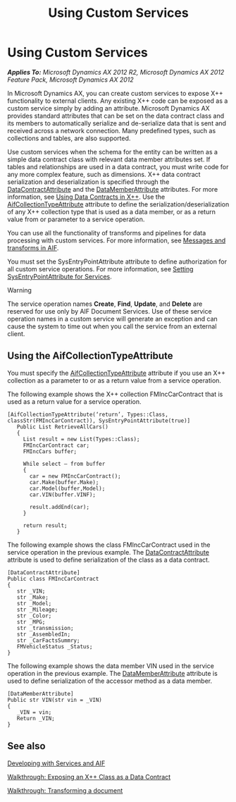 ﻿---
title: Using Custom Services
TOCTitle: Using Custom Services
ms:assetid: cb5d0f7e-1d47-4d9f-9842-050f42aca224
ms:mtpsurl: https://technet.microsoft.com/en-us/library/Hh509052(v=AX.60)
ms:contentKeyID: 37046471
ms.date: 04/17/2013
mtps_version: v=AX.60
---

# Using Custom Services 


_**Applies To:** Microsoft Dynamics AX 2012 R2, Microsoft Dynamics AX 2012 Feature Pack, Microsoft Dynamics AX 2012_

 In Microsoft Dynamics AX, you can create custom services to expose X++ functionality to external clients. Any existing X++ code can be exposed as a custom service simply by adding an attribute. Microsoft Dynamics AX provides standard attributes that can be set on the data contract class and its members to automatically serialize and de-serialize data that is sent and received across a network connection. Many predefined types, such as collections and tables, are also supported.

Use custom services when the schema for the entity can be written as a simple data contract class with relevant data member attributes set. If tables and relationships are used in a data contract, you must write code for any more complex feature, such as dimensions. X++ data contract serialization and deserialization is specified through the [DataContractAttribute](https://technet.microsoft.com/en-us/library/gg732039\(v=ax.60\)) and the [DataMemberAttribute](https://technet.microsoft.com/en-us/library/gg732046\(v=ax.60\)) attributes. For more information, see [Using Data Contracts in X++](using-data-contracts-in-x.md). Use the [AifCollectionTypeAttribute](https://technet.microsoft.com/en-us/library/gg738025\(v=ax.60\)) attribute to define the serialization/deserialization of any X++ collection type that is used as a data member, or as a return value from or parameter to a service operation.

You can use all the functionality of transforms and pipelines for data processing with custom services. For more information, see [Messages and transforms in AIF](messages-and-transforms-in-aif.md).

You must set the SysEntryPointAttribute attribute to define authorization for all custom service operations. For more information, see [Setting SysEntryPointAttribute for Services](setting-sysentrypointattribute-for-services.md).


> [!WARNING]
> <P>The service operation names <STRONG>Create</STRONG>, <STRONG>Find</STRONG>, <STRONG>Update</STRONG>, and <STRONG>Delete</STRONG> are reserved for use only by AIF Document Services. Use of these service operation names in a custom service will generate an exception and can cause the system to time out when you call the service from an external client.</P>



## Using the AifCollectionTypeAttribute

You must specify the [AifCollectionTypeAttribute](https://technet.microsoft.com/en-us/library/gg738025\(v=ax.60\)) attribute if you use an X++ collection as a parameter to or as a return value from a service operation.

The following example shows the X++ collection FMIncCarContract that is used as a return value for a service operation.

    [AifCollectionTypeAttribute(‘return’, Types::Class, classStr(FMIncCarContract)), SysEntryPointAttribute(true)]
       Public List RetrieveAllCars()
       {   
         List result = new List(Types::Class);
         FMIncCarContract car;
         FMIncCars buffer;
    
         While select – from buffer
         {
           car = new FMIncCarContract();
           car.Make(buffer.Make);
           car.Model(buffer,Model);
           car.VIN(buffer.VINF);
    
           result.addEnd(car);
         }
    
         return result;
       }

The following example shows the class FMIncCarContract used in the service operation in the previous example. The [DataContractAttribute](https://technet.microsoft.com/en-us/library/gg732039\(v=ax.60\)) attribute is used to define serialization of the class as a data contract.

    [DataContractAttribute]
    Public class FMIncCarContract
    {
       str _VIN;
       str _Make;
       str _Model;
       str _Mileage;
       str _Color;
       str _MPG;
       str _transmission;
       str _AssembledIn;
       str _CarFactsSummry;
       FMVehicleStatus _Status;
    }

The following example shows the data member VIN used in the service operation in the previous example. The [DataMemberAttribute](https://technet.microsoft.com/en-us/library/gg732046\(v=ax.60\)) attribute is used to define serialization of the accessor method as a data member.

    [DataMemberAttribute]
    Public str VIN(str vin = _VIN)
    {
       _VIN = vin;
       Return _VIN;
    }

## See also

[Developing with Services and AIF](developing-with-services-and-aif.md)

[Walkthrough: Exposing an X++ Class as a Data Contract](walkthrough-exposing-an-x-class-as-a-data-contract.md)

[Walkthrough: Transforming a document](walkthrough-transforming-a-document.md)

